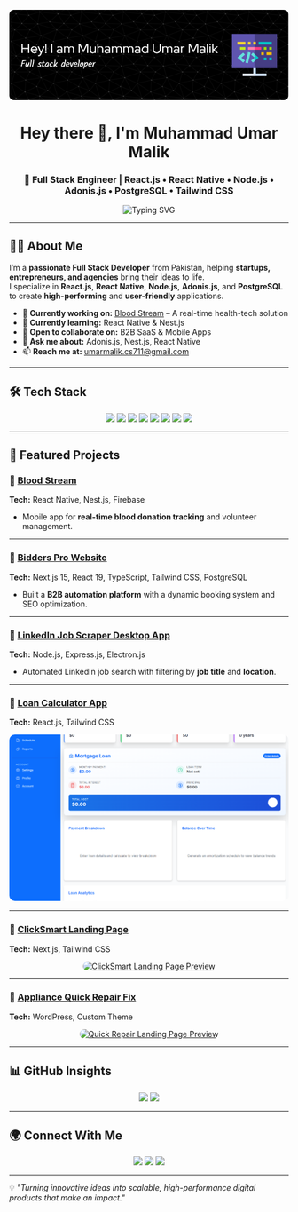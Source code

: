 <!-- Profile Banner -->
[![MasterHead](./github-header-image.png)]()

<h1 align="center">Hey there 👋, I'm Muhammad Umar Malik</h1>
<h3 align="center">🚀 Full Stack Engineer | React.js • React Native • Node.js • Adonis.js • PostgreSQL • Tailwind CSS</h3>

<!-- Typing Animation -->
<p align="center">
  <img src="https://readme-typing-svg.herokuapp.com?font=Fira+Code&size=22&pause=1000&color=0D80F0&center=true&vCenter=true&width=800&lines=I+build+scalable+Web+%26+Mobile+Apps;Helping+Startups+and+Agencies+Grow;Open+Source+Contributor+%26+Lifelong+Learner;From+Idea+to+Production+Ready+Apps" alt="Typing SVG" />
</p>

---

## 👨‍💻 About Me
I’m a **passionate Full Stack Developer** from Pakistan, helping **startups, entrepreneurs, and agencies** bring their ideas to life.  
I specialize in **React.js**, **React Native**, **Node.js**, **Adonis.js**, and **PostgreSQL** to create **high-performing** and **user-friendly** applications.

- 🔭 **Currently working on:** [Blood Stream](#) – A real-time health-tech solution  
- 🌱 **Currently learning:** React Native & Nest.js  
- 🤝 **Open to collaborate on:** B2B SaaS & Mobile Apps  
- 💬 **Ask me about:** Adonis.js, Nest.js, React Native  
- 📫 **Reach me at:** umarmalik.cs711@gmail.com  

---

## 🛠 Tech Stack
<p align="center">
  <img src="https://img.shields.io/badge/Frontend-React.js-blue?logo=react" />
  <img src="https://img.shields.io/badge/Mobile-React%20Native-darkblue?logo=react" />
  <img src="https://img.shields.io/badge/Backend-Node.js-green?logo=node.js" />
  <img src="https://img.shields.io/badge/Framework-Adonis.js-purple" />
  <img src="https://img.shields.io/badge/Nest.js-E0234E?logo=nestjs&logoColor=white" />
  <img src="https://img.shields.io/badge/Database-PostgreSQL-blue?logo=postgresql" />
  <img src="https://img.shields.io/badge/Styling-Tailwind%20CSS-teal?logo=tailwindcss" />
  <img src="https://img.shields.io/badge/Cloud-Firebase-orange?logo=firebase" />
</p>

---

## 🚀 Featured Projects

### 🔹 [Blood Stream](#)
**Tech:** React Native, Nest.js, Firebase  
- Mobile app for **real-time blood donation tracking** and volunteer management.  

---

### 🔹 [Bidders Pro Website](https://bidderspro.com)  
**Tech:** Next.js 15, React 19, TypeScript, Tailwind CSS, PostgreSQL  
- Built a **B2B automation platform** with a dynamic booking system and SEO optimization.  

---

### 🔹 [LinkedIn Job Scraper Desktop App](https://github.com/bidderspro/linkedin-job-crawler)  
**Tech:** Node.js, Express.js, Electron.js  
- Automated LinkedIn job search with filtering by **job title** and **location**.  

---

### 🔹 [Loan Calculator App](https://loan-calculator-app-topaz.vercel.app/)  
**Tech:** React.js, Tailwind CSS  
<p align="center">
  <a href="https://loan-calculator-app-topaz.vercel.app/">
    <img src="./loan-calculator-app.png" alt="Loan Calculator Preview" width="600" height="300" style="object-fit:cover; border-radius:10px;" />
  </a>
</p>

---

### 🔹 [ClickSmart Landing Page](https://click-smart-gules.vercel.app/)  
**Tech:** Next.js, Tailwind CSS  
<p align="center">
  <a href="https://click-smart-gules.vercel.app/">
    <img src="./clicksmart-landing-page.png" alt="ClickSmart Landing Page Preview" width="600" height="300" style="object-fit:cover; border-radius:10px;" />
  </a>
</p>

---

### 🔹 [Appliance Quick Repair Fix](https://www.appliancequickrepairfix.com/)  
**Tech:** WordPress, Custom Theme  
<p align="center">
  <a href="https://www.appliancequickrepairfix.com/">
    <img src="./quick-repair-landing-page.png" alt="Quick Repair Landing Page Preview" width="600" height="300" style="object-fit:cover; border-radius:10px;" />
  </a>
</p>

---

## 📊 GitHub Insights
<p align="center">
  <img src="https://github-readme-stats.vercel.app/api?username=muhammadumarmalik&show_icons=true&theme=radical" height="165" />
  <img src="https://github-readme-streak-stats.herokuapp.com/?user=muhammadumarmalik&theme=radical" height="165" />
</p>

---

## 🌍 Connect With Me
<p align="center">
  <a href="https://www.linkedin.com/in/umarmalik-dev/"><img src="https://img.shields.io/badge/LinkedIn-0A66C2?logo=linkedin&logoColor=white" /></a>
  <a href="https://instagram.com/umarmalik4265"><img src="https://img.shields.io/badge/Instagram-E4405F?logo=instagram&logoColor=white" /></a>
  <a href="https://www.hackerearth.com/@muhammadumarmalik"><img src="https://img.shields.io/badge/HackerEarth-323754?logo=hackerearth&logoColor=white" /></a>
</p>

---

💡 *"Turning innovative ideas into scalable, high-performance digital products that make an impact."*
